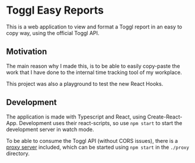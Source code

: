 # Toggl Easy Reports

This is a web application to view and format a Toggl report in an easy to copy way, using the official Toggl API.

## Motivation

The main reason why I made this, is to be able to easily copy-paste the work that I have done to the internal time tracking tool of my workplace.

This project was also a playground to test the new React Hooks.

## Development

The application is made with Typescript and React, using Create-React-App. Development uses their react-scripts, so use `npm start` to start the development server in watch mode.

To be able to consume the Toggl API (without CORS issues), there is a [proxy server](./proxy) included, which can be started using `npm start` in the `./proxy` directory.

